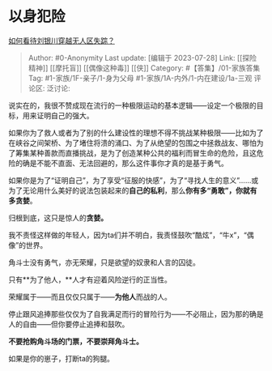 # 以身犯险
[如何看待刘银川穿越无人区失踪？](https://www.zhihu.com/question/265445878/answer/1377395792)

> Author: #0-Anonymity
> Last update: [编辑于 2023-07-28]
> Link: [[探险精神]] [[摩托盲]] [[偶像这种毒]] [[侠]]
> Category: #【答集】/01-家族答集
> Tag: #1-家族/1F-亲子/1-身为父母 #1-家族/1A-内外/1-内在建设/1a-三观
> 评论区:
> 泛讨论:

说实在的，我很不赞成现在流行的一种极限运动的基本逻辑——设定一个极限的目标，用来证明自己的强大。

如果你为了救人或者为了别的什么建设性的理想不得不挑战某种极限——比如为了在峡谷之间架桥、为了堵住将溃的涌口、为了从绝望的包围之中拯救战友、哪怕为了筹集某种善款而直播挑战，是为了创造某种公共的福利而冒生命的危险，且这危险的确是不能不直面、无法回避的，那么这件事你才真的是基于勇气。

如果你是为了“证明自己”，为了享受“征服的快感”，为了“寻找人生的意义”……或为了无论用什么美好的说法包装起来的**自己的私利**，那么**你有多“勇敢”，你就有多贪婪**。

归根到底，这只是惊人的**贪婪。**

我不责怪这样做的年轻人，因为ta们并不明白，我责怪鼓吹“酷炫”，“牛x”，“偶像”的世界。

角斗士没有勇气，亦无荣耀，只是欲望的奴隶和人言的囚徒。

只有**为了他人，**人才有迎着风险逆行的正当性。

荣耀属于——而且仅仅只属于——**为他人**而战的人。

停止跟风追捧那些仅仅为了自我满足而行的冒险行为——不必阻止，因为那的确是人的自由——但你要停止追捧和鼓吹。

**不要抢购角斗场的门票，不要崇拜角斗士。**

如果是你的崽子，打断ta的狗腿。